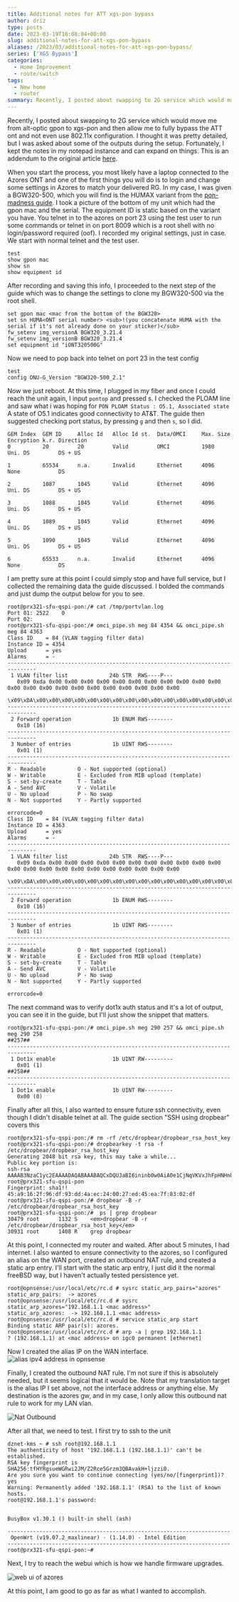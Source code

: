 ```yaml
---
title: Additional notes for ATT xgs-pon bypass
author: driz
type: posts
date: 2023-03-19T16:08:04+00:00
slug: additional-notes-for-att-xgs-pon-bypass
aliases: /2023/03/additional-notes-for-att-xgs-pon-bypass/
series: ['XGS Bypass']
categories:
  - Home Improvement
  - route/switch
tags:
  - New home
  - router
summary: Recently, I posted about swapping to 2G service which would move me from alt-optic gpon to xgs-pon and then allow me to fully bypass the ATT ont and not even use 802.11x configuration. I thought it was pretty detailed, but I was asked about some of the outputs during the setup. Fortunately, I kept the notes in my notepad instance and can expand on things. This is an addendum to the original article [here](/2023/03/moving-to-opnsense-and-2gbps-internet/).
---
```

Recently, I posted about swapping to 2G service which would move me from alt-optic gpon to xgs-pon and then allow me to fully bypass the ATT ont and not even use 802.11x configuration. I thought it was pretty detailed, but I was asked about some of the outputs during the setup. Fortunately, I kept the notes in my notepad instance and can expand on things. This is an addendum to the original article [here](/2023/03/moving-to-opnsense-and-2gbps-internet/).

When you start the process, you most likely have a laptop connected to the Azores ONT and one of the first things you will do is to login and change some settings in Azores to match your delivered RG. In my case, I was given a BGW320-500, which you will find is the HUMAX variant from the [pon-madness guide](https://docs.google.com/document/d/13gucfDOf8X9ptkj5BOg12V0xcqqDZDnvROJpW5CIpJ4). I took a picture of the bottom of my unit which had the gpon mac and the serial. The equipment ID is static based on the variant you have. You telnet in to the azores on port 23 using the test user to run some commands or telnet in on port 8009 which is a root shell with no login/password required (oof). I recorded my original settings, just in case. We start with normal telnet and the test user.

```Shell
test
show gpon mac
show sn
show equipment id
```

After recording and saving this info, I proceeded to the next step of the guide which was to change the settings to clone my BGW320-500 via the root shell. 

```shell
set gpon mac <mac from the bottom of the BGW320>
set sn HUMA<ONT serial number> <sub>!(you concatenate HUMA with the serial if it's not already done on your sticker)</sub>
fw_setenv img_versionA BGW320_3.21.4
fw_setenv img_versionB BGW320_3.21.4
set equipment id "iONT320500G"
```

Now we need to pop back into telnet on port 23 in the test config

```shell
test
config ONU-G_Version "BGW320-500_2.1"
```

Now we just reboot. At this time, I plugged in my fiber and once I could reach the unit again, I input `pontop` and pressed s. I checked the PLOAM line and saw what i was hoping for `PON PLOAM Status : O5.1, Associated state` A state of O5.1 indicates good connectivity to AT&T. The guide then suggested checking port status, by pressing `g` and then `s`, so I did.

```Shell
GEM Index  GEM ID     Alloc Id   Alloc Id st.  Data/OMCI     Max. Size       Encryption k.r. Direction
0          20         20         Valid         OMCI          1980            Uni. DS         DS + US

1          65534      n.a.       Invalid       Ethernet      4096            None            DS

2          1087       1045       Valid         Ethernet      4096            Uni. DS         DS + US

3          1088       1045       Valid         Ethernet      4096            Uni. DS         DS + US

4          1089       1045       Valid         Ethernet      4096            Uni. DS         DS + US

5          1090       1045       Valid         Ethernet      4096            Uni. DS         DS + US

6          65533      n.a.       Invalid       Ethernet      4096            None            DS
```

I am pretty sure at this point I could simply stop and have full service, but I collected the remaining data the guide discussed. I bolded the commands and just dump the output below for you to see.

```Shell
root@prx321-sfu-qspi-pon:/# cat /tmp/portvlan.log
Port 01: 2522    0
Port 02:
root@prx321-sfu-qspi-pon:/# omci_pipe.sh meg 84 4354 && omci_pipe.sh meg 84 4363
Class ID    = 84 (VLAN tagging filter data)
Instance ID = 4354
Upload      = yes
Alarms      = -
-------------------------------------------------------------------------------
 1 VLAN filter list             24b STR  RWS----P---
   0x09 0xda 0x00 0x00 0x00 0x00 0x00 0x00 0x00 0x00 0x00 0x00 0x00 0x00 0x00 0x00 0x00 0x00 0x00 0x00 0x00 0x00 0x00 0x00
   \x09\xDA\x00\x00\x00\x00\x00\x00\x00\x00\x00\x00\x00\x00\x00\x00\x00\x00\x00\x00\x00\x00\x00\x00
-------------------------------------------------------------------------------
 2 Forward operation             1b ENUM RWS--------
   0x10 (16)
-------------------------------------------------------------------------------
 3 Number of entries             1b UINT RWS--------
   0x01 (1)
-------------------------------------------------------------------------------
R - Readable          O - Not supported (optional)
W - Writable          E - Excluded from MIB upload (template)
S - set-by-create     T - Table
A - Send AVC          V - Volatile
U - No upload         P - No swap
N - Not supported     Y - Partly supported

errorcode=0
Class ID    = 84 (VLAN tagging filter data)
Instance ID = 4363
Upload      = yes
Alarms      = -
-------------------------------------------------------------------------------
 1 VLAN filter list             24b STR  RWS----P---
   0x09 0xda 0x00 0x00 0x00 0x00 0x00 0x00 0x00 0x00 0x00 0x00 0x00 0x00 0x00 0x00 0x00 0x00 0x00 0x00 0x00 0x00 0x00 0x00
   \x09\xDA\x00\x00\x00\x00\x00\x00\x00\x00\x00\x00\x00\x00\x00\x00\x00\x00\x00\x00\x00\x00\x00\x00
-------------------------------------------------------------------------------
 2 Forward operation             1b ENUM RWS--------
   0x10 (16)
-------------------------------------------------------------------------------
 3 Number of entries             1b UINT RWS--------
   0x01 (1)
-------------------------------------------------------------------------------
R - Readable          O - Not supported (optional)
W - Writable          E - Excluded from MIB upload (template)
S - set-by-create     T - Table
A - Send AVC          V - Volatile
U - No upload         P - No swap
N - Not supported     Y - Partly supported

errorcode=0
```

The next command was to verify dot1x auth status and it's a lot of output, you can see it in the guide, but I'll just show the snippet that matters.

```Shell
root@prx321-sfu-qspi-pon:/# omci_pipe.sh meg 290 257 && omci_pipe.sh meg 290 258
##257##
-------------------------------------------------------------------------------
 1 Dot1x enable                  1b UINT RW---------
   0x01 (1)
##258##
-------------------------------------------------------------------------------
 1 Dot1x enable                  1b UINT RW---------
   0x00 (0)
```

Finally after all this, I also wanted to ensure future ssh connectivity, even though I didn't disable telnet at all. The guide section "SSH using dropbear" covers this

```Shell
root@prx321-sfu-qspi-pon:/# rm -rf /etc/dropbear/dropbear_rsa_host_key
root@prx321-sfu-qspi-pon:/# dropbearkey -t rsa -f /etc/dropbear/dropbear_rsa_host_key
Generating 2048 bit rsa key, this may take a while...
Public key portion is:
ssh-rsa AAAAB3NzaC1yc2EAAAADAQABAAABAQCxDQUJaBI6ininb0w0AiA0e1CjNqVKVxJhFpHNHnUzdYc8y+vfRlp7nbXAEXBtBhnd8WDlrRZwCHjWjI0k+pMRN0tL8d/sczhlkm52FFS63lUiDc5gLpzrgmZ9oaYZMFId/mxsuA8sw7wZj3PWlFNFdkDhgxaIavAQdRSdyVErc15KF2ECkaxSOyea/Ue4C/iUYM+qf+g8N8yOOVk2Y4OVE6mmzgakzRRMQwCibZNS/8Btwo5Yf+wfVDROcsaAgx2elt8Pf+i3bAPIOTqe2DaZ+MsDSp9GCR+Uog3z1Szjffgq2T+APzZqAO8eSJjrT85Sh9AZQ0B4nQ2qyhD2GGN1 root@prx321-sfu-qspi-pon
Fingerprint: sha1!! 45:a9:16:2f:96:df:93:dd:4a:ec:24:00:27:ed:45:ea:7f:83:02:df
root@prx321-sfu-qspi-pon:/# dropbear -B -r /etc/dropbear/dropbear_rsa_host_key
root@prx321-sfu-qspi-pon:/#  ps | grep dropbear
30479 root      1132 S    <em>dropbear -B -r /etc/dropbear/dropbear_rsa_host_key</em>
30931 root      1408 R    grep dropbear
```

At this point, I connected my router and waited. After about 5 minutes, I had internet. I also wanted to ensure connectivity to the azores, so I configured an alias on the WAN port, created an outbound NAT rule, and created a static arp entry. I'll start with the static arp entry, I just did it the normal freeBSD way, but I haven't actually tested persistence yet.

```Shell
root@opnsense:/usr/local/etc/rc.d # sysrc static_arp_pairs="azores"
static_arp_pairs:  -> azores
root@opnsense:/usr/local/etc/rc.d # sysrc static_arp_azores="192.168.1.1 <mac address>"
static_arp_azores:  -> 192.168.1.1 <mac address>
root@opnsense:/usr/local/etc/rc.d # service static_arp start
Binding static ARP pair(s): azores.
root@opnsense:/usr/local/etc/rc.d # arp -a | grep 192.168.1.1
? (192.168.1.1) at <mac address> on igc0 permanent [ethernet]
```

Now I created the alias IP on the WAN interface.![alias ipv4 address in opnsense](/images/additional-notes-for-att-xgs-pon-bypass//Screenshot-2023-03-19-114601.png)

Finally, I created the outbound NAT rule. I'm not sure if this is absolutely needed, but it seems logical that it would be. Note that my translation target is the alias IP I set above, not the interface address or anything else. My destination is the azores gw, and in my case, I only allow this outbound nat rule to work for my LAN vlan.

![Nat Outbound](/images/additional-notes-for-att-xgs-pon-bypass//Screenshot-2023-03-19-114817.png)

After all that, we need to test. I first try to ssh to the unit

```Shell
dznet-kms ~ # ssh root@192.168.1.1
The authenticity of host '192.168.1.1 (192.168.1.1)' can't be established.
RSA key fingerprint is SHA256:tfHYRgsueWGRwi2JM/Z2Rce5Grzm3QBAvakH+ljzzi0.
Are you sure you want to continue connecting (yes/no/[fingerprint])? yes
Warning: Permanently added '192.168.1.1' (RSA) to the list of known hosts.
root@192.168.1.1's password:


BusyBox v1.30.1 () built-in shell (ash)

----------------------------------------------------------------------
 OpenWrt (v19.07.2_maxlinear) - (1.14.0) - Intel Edition
----------------------------------------------------------------------
root@prx321-sfu-qspi-pon:~#
```

Next, I try to reach the webui which is how we handle firmware upgrades.

![web ui of azores](/images/additional-notes-for-att-xgs-pon-bypass//Screenshot-2023-03-19-115540.png)

At this point, I am good to go as far as what I wanted to accomplish.